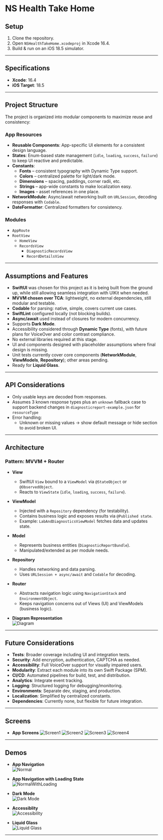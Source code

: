 # NS Health Take Home

## Setup

1. Clone the repository.  
2. Open `NSHealthTakeHome.xcodeproj` in Xcode 16.4.  
3. Build & run on an iOS 18.5 simulator.  

---
## Specifications
- **Xcode**: 16.4  
- **iOS Target**: 18.5  

---

## Project Structure

The project is organized into modular components to maximize reuse and consistency:

### App Resources
- **Reusable Components**: App-specific UI elements for a consistent design language.  
- **States**: Enum-based state management (`idle`, `loading`, `success`, `failure`) to keep UI reactive and predictable.  
- **Constants**:  
  - **Fonts** – consistent typography with Dynamic Type support.  
  - **Colors** – centralized palette for light/dark mode.  
  - **Dimensions** – spacing, paddings, corner radii, etc.  
  - **Strings** – app-wide constants to make localization easy.  
  - **Images** – asset references in one place.  
- **NetworkModule**: Async/await networking built on `URLSession`, decoding responses with `Codable`.  
- **DateFormatter**: Centralized formatters for consistency.  

### Modules 
  - `AppRoute`  
  - `RootView`  
     - `HomeView`  
     - `RecordsView`  
         - `DiagnosticRecordsView`  
         - `RecordDetailsView`  

---

## Assumptions and Features
 
- **SwiftUI** was chosen for this project as it is being built from the ground up, while still allowing seamless integration with UIKit when needed.
- **MVVM chosen over TCA**: lightweight, no external dependencies, still modular and testable.  
- **Codable** for parsing: native, simple, covers current use cases.  
- **SwiftLint** configured locally (not blocking builds).  
- **Async/await** used instead of closures for modern concurrency.  
- Supports **Dark Mode**.  
- Accessibility considered through **Dynamic Type** (fonts), with future plans for VoiceOver and color contrast compliance.  
- No external libraries required at this stage.  
- UI and components designed with placeholder assumptions where final design is missing.  
- Unit tests currently cover core components (**NetworkModule**, **ViewModels**, **Repository**); other areas pending.  
- Ready for **Liquid Glass**.

---

## API Considerations

- Only usable keys are decoded from responses.  
- Assumes 3 known response types plus an `unknown` fallback case to support backend changes in `diagnosticreport-example.json` for `resourceType` 
- Error handling:  
  - Unknown or missing values → show default message or hide section to avoid broken UI.  

---

## Architecture

### Pattern: **MVVM + Router**

- **View**  
  - SwiftUI `View` bound to a `ViewModel` via `@StateObject` or `@ObservedObject`.  
  - Reacts to `ViewState` (`idle`, `loading`, `success`, `failure`).  

- **ViewModel**  
  - Injected with a `Repository` dependency (for testability).  
  - Contains business logic and exposes results via `@Published state`.  
  - Example: `LabAndDiagnosticsViewModel` fetches data and updates state.  

- **Model**  
  - Represents business entities (`DiagnosticReportBundle`).  
  - Manipulated/extended as per module needs.  

- **Repository**  
  - Handles networking and data parsing.  
  - Uses `URLSession + async/await` and `Codable` for decoding.  

- **Router**  
  - Abstracts navigation logic using `NavigationStack` and `EnvironmentObject`.  
  - Keeps navigation concerns out of Views (UI) and ViewModels (business logic).  
  
- **Diagram Representation**  
![Diagram](NSHealthTakeHome/Doc/ArchitectureDiagram.svg)

---

## Future Considerations
- **Tests**: Broader coverage including UI and integration tests.  
- **Security**: Add encryption, authentication, CAPTCHA as needed.  
- **Accessibility**: Full VoiceOver support for visually impaired users.  
- **Modularity**: Extract each module into its own Swift Package (SPM).  
- **CI/CD**: Automated pipelines for build, test, and distribution.  
- **Analytics**: Integrate event tracking.  
- **Logging**: Structured logging for debugging/monitoring.  
- **Environments**: Separate dev, staging, and production.  
- **Localization**: Simplified by centralized constants.  
- **Dependencies**: Currently none, but flexible for future integration.  

---

## Screens

- **App Screens**
![Screen1](NSHealthTakeHome/Doc/Screenshots/Regular/1NSHealth.png)
![Screen2](NSHealthTakeHome/Doc/Screenshots/Regular/2NSHealth.png)
![Screen3](NSHealthTakeHome/Doc/Screenshots/Regular/3NSHealth.png)
![Screen4](NSHealthTakeHome/Doc/Screenshots/Regular/4NSHealth.png)

---

## Demos
- **App Navigation** \
![Normal](NSHealthTakeHome/Doc/Screenshots/gifs/Normal.gif)

- **App Navigation with Loading State** \
![NormalWithLoading](NSHealthTakeHome/Doc/Screenshots/gifs/NormalWithLoading.gif)

- **Dark Mode** \
![Dark Mode](NSHealthTakeHome/Doc/Screenshots/gifs/DarkMode.gif)

- **Accessiblity** \
![Accessibility](NSHealthTakeHome/Doc/Screenshots/gifs/Accessibility.gif)

- **Liquid Glass** \
![Liquid Glass](NSHealthTakeHome/Doc/Screenshots/gifs/LiquidGlass.gif)

---
